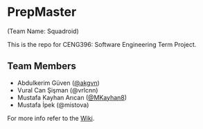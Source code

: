 # PrepMaster
(Team Name: Squadroid)

This is the repo for CENG396: Software Engineering Term Project.

## Team Members
* Abdulkerim Güven ([@akgvn](https://github.com/akgvn/))
* Vural Can Şişman (@vrlcnn)
* Mustafa Kayhan Arıcan ([@MKayhan8](https://github.com/Mkayhan8/))
* Mustafa İpek (@mistova)

For more info refer to the [Wiki](https://github.com/akgvn/PrepMaster/wiki).
